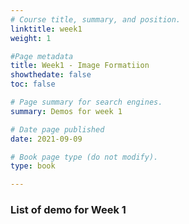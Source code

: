 ```yaml
---
# Course title, summary, and position.
linktitle: week1 
weight: 1

#Page metadata
title: Week1 - Image Formatiion
showthedate: false
toc: false

# Page summary for search engines.
summary: Demos for week 1

# Date page published
date: 2021-09-09

# Book page type (do not modify).
type: book

---
```



###  List of demo for Week 1